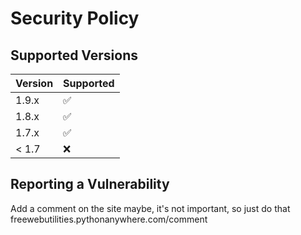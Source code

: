 # Security Policy

## Supported Versions

| Version | Supported          | 
| ------- | ------------------ |
| 1.9.x   | :white_check_mark: |
| 1.8.x   | :white_check_mark: |
| 1.7.x   | :white_check_mark: |
| < 1.7   | :x:                |

## Reporting a Vulnerability
Add a comment on the site maybe, it's not important, so just do that
freewebutilities.pythonanywhere.com/comment
